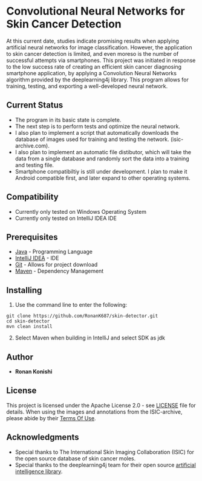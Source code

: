 # Convolutional Neural Networks for Skin Cancer Detection

At this current date, studies indicate promising results when applying artificial neural networks for image classification. However, the application to skin cancer detection is limited, and even moreso is the number of successful attempts via smartphones. This project was initiated in response to the low success rate of creating an efficient skin cancer diagnosing smartphone application, by applying a Convolution Neural Networks algorithm provided by the deeplearning4j library. This program allows for training, testing, and exporting a well-developed neural network.

## Current Status

* The program in its basic state is complete.
* The next step is to perform tests and optimize the neural network.
* I also plan to implement a script that automatically downloads the database of images used for training and testing the network. (isic-archive.com).
* I also plan to implement an automatic file distibutor, which will take the data from a single database and randomly sort the data into a training and testing file.
* Smartphone compatibiltiy is still under development. I plan to make it Android compatible first, and later expand to other operating systems.

## Compatibility
* Currently only tested on Windows Operating System
* Currently only tested on IntelliJ IDEA IDE

## Prerequisites

* [Java](http://www.oracle.com/technetwork/java/javase/downloads/jdk8-downloads-2133151.html) - Programming Language
* [IntelliJ IDEA](https://www.jetbrains.com/idea/download/#section=windows) - IDE
* [Git](https://git-scm.com/book/en/v2/Getting-Started-Installing-Git) - Allows for project download
* [Maven](https://maven.apache.org/download.cgi) - Dependency Management

## Installing 

1. Use the command line to enter the following:
```
git clone https://github.com/RonanK687/skin-detector.git
cd skin-detector
mvn clean install
```

2. Select Maven when building in IntelliJ and select SDK as jdk

## Author

* **Ronan Konishi**

## License

This project is licensed under the Apache License 2.0 - see [LICENSE](LICENSE) file for details. When using the images and annotations from the ISIC-archive, please abide by their [Terms Of Use](https://isic-archive.com/#termsOfUse).

## Acknowledgments

* Special thanks to The International Skin Imaging Collaboration (ISIC) for the open source database of skin cancer moles.
* Special thanks to the deeplearning4j team for their open source [artificial intelligence library](https://github.com/deeplearning4j).
